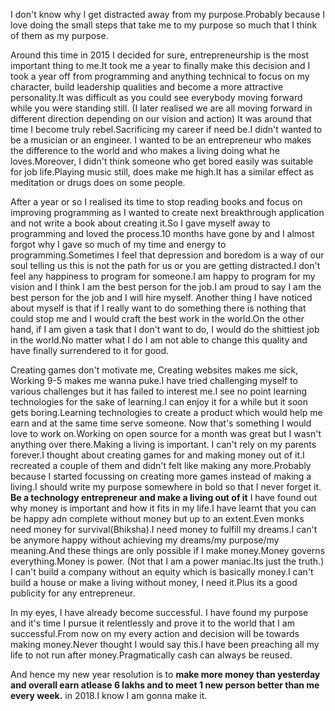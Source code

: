 I don't know why I get distracted away from my purpose.Probably because I love doing the small steps that take me to my purpose
so much that I think of them as my purpose.

Around this time in 2015 I decided for sure, entrepreneurship is the most important thing to me.It took me a year to finally make this
decision and I took a year off from programming and anything technical to focus on my character, build leadership qualities
and become a more attractive personality.It was difficult as you could see everybody moving forward while you were standing still.
(I later realised we are all moving forward in different direction depending on our vision and action)
It was around that time I become truly rebel.Sacrificing my career if need be.I didn't wanted to be a musician or an engineer.
I wanted to be an entrepreneur who makes the difference to the world and who makes a living doing what he loves.Moreover, I didn't
think someone who get bored easily was suitable for job life.Playing music still, does make me high.It has a similar effect as
meditation or drugs does on some people.

After a year or so I realised its time to stop reading books and focus on improving programming as I wanted to create next breakthrough
application and not write a book about creating it.So I gave myself away to programming and loved the process.10 months
have gone by and I almost forgot why I gave so much of my time and energy to programming.Sometimes I feel that depression and boredom
is a way of our soul telling us this is not the path for us or you are getting distracted.I don't feel any happiness to program for
someone.I am happy to program for my vision and I think I am the best person for the job.I am proud to say I am the best person
for the job and I will hire myself. Another thing I have noticed about myself is that if I really want to do something there is nothing
that could stop me and I would craft the best work in the world.On the other hand, if I am given a task that I don't want
to do, I would do the shittiest job in the world.No matter what I do I am not able to change this quality and have finally surrendered to
it for good.

Creating games don't motivate me, Creating websites makes me sick, Working 9-5 makes me wanna puke.I have tried challenging myself to
various challenges but it has failed to interest me.I see no point learning technologies for the sake of learning.I can enjoy it for
a while but it soon gets boring.Learning technologies to create a product which would help me earn and at the same time serve someone.
Now that's something I would love to work on.Working on open source for a month was great but I wasn't anything over there.Making a 
living is important. I can't rely on my parents forever.I thought about creating games for and making money out of it.I recreated a 
couple of them and didn't felt like making any more.Probably because I started focussing on creating more games instead of making a
living.I should write my purpose somewhere in bold so that I never forget it. __Be a technology entrepreneur and make a living out of it__
I have found out why money is important and how it fits in my life.I have learnt that you can be happy adn complete without money but 
up to an extent.Even monks need money for survival(Bhiksha).I need money to fulfill my dreams.I can't be anymore happy without
achieving my dreams/my purpose/my meaning.And these things are only possible  if I make money.Money governs everything.Money is power.
(Not that I am a power maniac.Its just the truth.) I can't build a company without an equity which is basically money.I can't build 
a house or make a living without money, I need it.Plus its a good publicity for any entrepreneur.

In my eyes, I have already become successful. I have found my purpose and it's time I pursue it relentlessly and prove it to the world that I am successful.From now on my every action and decision will be towards making money.Never thought I would say this.I have been preaching
all my life to not run after money.Pragmatically cash can always be reused.

And hence my new year resolution is to __make more money than yesterday and overall earn atlease 6 lakhs and to meet 1 new person better 
than me every week.__ in 2018.I know I am gonna make it.
